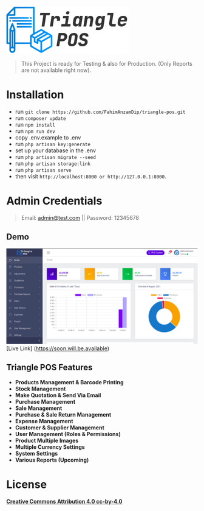 ![Triangle POS](public/images/logo-dark.png)
>This Project is ready for Testing & also for Production. (Only Reports are not available right now).

# Installation

- run `` git clone https://github.com/FahimAnzamDip/triangle-pos.git ``
- run ``composer update `` 
- run `` npm install ``
- run ``npm run dev``
- copy .env.example to .env
- run `` php artisan key:generate ``
- set up your database in the .env
- run `` php artisan migrate --seed ``
- run `` php artisan storage:link ``
- run `` php artisan serve ``
- then visit `` http://localhost:8000 or http://127.0.0.1:8000 ``.


# Admin Credentials
> Email: admin@test.com || Password: 12345678

## Demo
![Triangle POS](public/images/screenshot.jpg)
[Live Link] (https://soon.will.be.available)

## Triangle POS Features

- **Products Management & Barcode Printing**
- **Stock Management**
- **Make Quotation & Send Via Email**
- **Purchase Management**
- **Sale Management**
- **Purchase & Sale Return Management**
- **Expense Management**
- **Customer & Supplier Management**
- **User Management (Roles & Permissions)**
- **Product Multiple Images**
- **Multiple Currency Settings**
- **System Settings**
- **Various Reports (Upcoming)**

# License
**[Creative Commons Attribution 4.0	cc-by-4.0](https://creativecommons.org/licenses/by/4.0/)**
